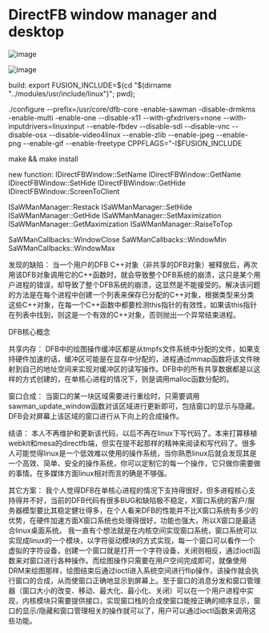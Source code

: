# DirectFB window manager and desktop

![image](https://github.com/lll-yyy-ttt/directfb/raw/master/my-linux-2018-05-08-13-02-31.png)

![image](https://github.com/lll-yyy-ttt/directfb/raw/master/my-linux-2018-05-08-13-22-12.png)

build:
export FUSION_INCLUDE=$(cd "$(dirname "../modules/usr/include/linux")"; pwd);

./configure --prefix=/usr/core/dfb-core -enable-sawman -disable-drmkms -enable-multi -enable-one --disable-x11 --with-gfxdrivers=none --with-inputdrivers=linuxinput --enable-fbdev --disable-sdl --disable-vnc --disable-osx --disable-video4linux --enable-zlib --enable-jpeg --enable-png --enable-gif --enable-freetype CPPFLAGS="-I$FUSION_INCLUDE

make && make install

new function:
IDirectFBWindow::SetName
IDirectFBWindow::GetName
IDirectFBWindow::SetHide
IDirectFBWindow::GetHide
IDirectFBWindow::ScreenToClient

ISaWManManager::Restack
ISaWManManager::SetHide
ISaWManManager::GetHide
ISaWManManager::SetMaximization
ISaWManManager::GetMaximization
ISaWManManager::RaiseToTop

SaWManCallbacks::WindowClose
SaWManCallbacks::WindowMin
SaWManCallbacks::WindowMax

发现的缺陷：
当一个用户的DFB C++对象（非共享的DFB对象）被释放后，再次用该DFB对象调用它的C++函数时，就会导致整个DFB系统的崩溃，这只是某个用户进程的错误，却导致了整个DFB系统的崩溃，这显然是不能接受的。解决该问题的方法是在每个进程中创建一个列表来保存已分配的C++对象，根据类型来分类这些C++对象，在每一个C++函数中都要检测this指针的有效性，如果该this指针在列表中找到，则这是一个有效的C++对象，否则抛出一个异常结束进程。

DFB核心概念

共享内存：
DFB中的绘图操作缓冲区都是从tmpfs文件系统中分配的文件，如果支持硬件加速的话，缓冲区可能是在显存中分配的，进程通过mmap函数将该文件映射到自己的地址空间来实现对缓冲区的读写操作。DFB中的所有共享数据都是以这样的方式创建的，在单核心进程的情况下，则是调用malloc函数分配的。

窗口合成：
当窗口的某一块区域需要进行重绘时，只需要调用sawman_update_window函数对该区域进行更新即可，包括窗口的显示与隐藏。DFB会对屏幕上该区域的窗口进行从下向上的合成操作。

结语：
本人不再维护和更新该代码，以后不再在linux下写代码了。本来打算移植webkit和mesa的directfb端，但实在提不起那样的精神来阅读和写代码了。很多人可能觉得linux是一个低效难以使用的操作系统，当你熟悉linux后就会发现其是一个高效、简单、安全的操作系统，你可以定制它的每一个操作，它只做你需要做的事情。在多媒体方面linux相对而言的确是不够强。

其它方案：
我个人觉得DFB在单核心进程的情况下支持得很好，但多进程核心支持得并不好，当前的DFB代码有很多BUG和缺陷极不稳定，X窗口系统的客户/服务器模型要比其稳定健壮得多，在个人看来DFB的性能并不比X窗口系统有多少的优势，在硬件加速方面X窗口系统也处理得很好，功能也强大，所以X窗口是最适合linux桌面系统。
我一直有个想法就是在内核空间实现窗口系统，窗口系统可以实现成linux的一个模块，以字符驱动模块的方式实现，每一个窗口可以看作一个虚拟的字符设备，创建一个窗口就是打开一个字符设备，关闭则相反，通过ioctl函数来对窗口进行各种操作。而绘图操作只需要在用户空间完成即可，就像使用DRM来绘图那样，绘图结束后通过ioctl进入系统空间进行flip操作，该操作就会执行窗口的合成，从而使窗口正确地显示到屏幕上。至于窗口的消息分发和窗口管理器（窗口大小的改变、移动、最大化、最小化、关闭）可以在一个用户进程中实现，内核模块只需要提供接口，实现窗口栈的合成使窗口能按正确的顺序显示，窗口的显示/隐藏和窗口管理相关的操作就可以了，用户可以通过ioctl函数来调用这些功能。

